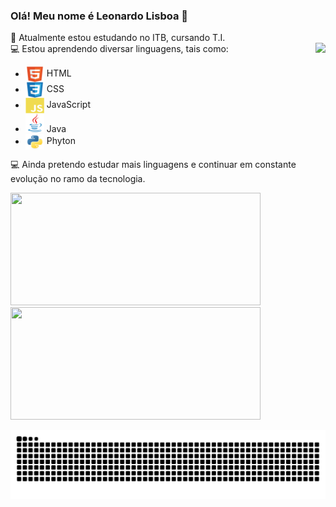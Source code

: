 ### Olá! Meu nome é Leonardo Lisboa 👋


🏫 Atualmente estou estudando no ITB, cursando T.I. <br/>
 💻 Estou aprendendo diversar linguagens, tais como: 
 <img  align="right" height="175" wight="175" src="https://user-images.githubusercontent.com/106418023/182505679-a8957749-e38b-4b98-b2ef-5294fd0ebf69.png" />
- <img align="center" alt="lisboa-HTML" height="25" width="30" src="https://raw.githubusercontent.com/devicons/devicon/master/icons/html5/html5-original.svg"> HTML
- <img align="center" alt="lisboa-CSS" height="25" width="30" src="https://raw.githubusercontent.com/devicons/devicon/master/icons/css3/css3-original.svg"> CSS
- <img align="center" alt="lisboa-Js" height="25" width="30" src="https://raw.githubusercontent.com/devicons/devicon/master/icons/javascript/javascript-plain.svg"> JavaScript
- <img aling="center" alt="lisboa-Ja" height="30" widht="40" src="https://raw.githubusercontent.com/devicons/devicon/master/icons/java/java-original.svg"> Java
- <img align="center" alt="lisboa-Python" height="25" width="30" src="https://raw.githubusercontent.com/devicons/devicon/master/icons/python/python-original.svg"> Phyton 

 💻 Ainda pretendo estudar mais linguagens e continuar em constante evolução no ramo da tecnologia. <br />
<div align="left">
  <a href="https://github.com/lisboa-leo">
  <img height="180em" width="400em"  src="https://github-readme-stats.vercel.app/api?username=lisboa-leo&show_icons=true&theme=tokyonight&include_all_commits=true&count_private=true"/>
  <img height="180em" width="400em" src="https://github-readme-stats.vercel.app/api/top-langs/?username=lisboa-leo&layout=compact&langs_count=7&theme=tokyonight"/>
</div>

![snake gif](https://github.com/lisboa-leo/lisboa-leo/blob/output/github-contribution-grid-snake.svg)


